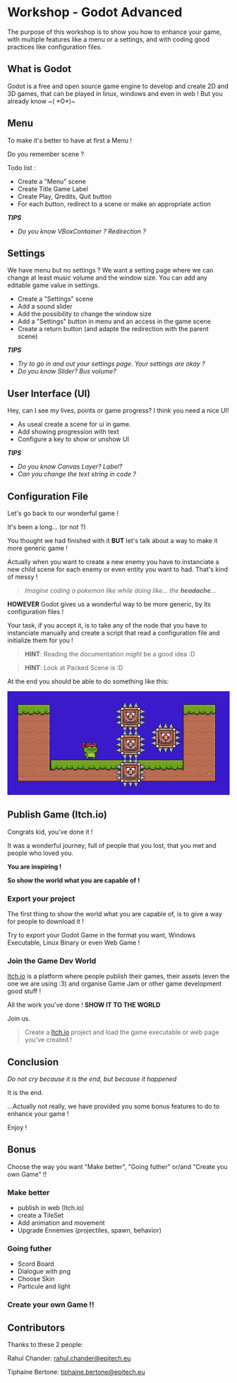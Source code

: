 # Workshop - Godot Advanced

The purpose of this workshop is to show you how to enhance your game, with multiple features like a menu or a settings, and with coding good practices like configuration files.

## What is Godot

Godot is a free and open source game engine to develop and create 2D and 3D games, that can be played in linux, windows and even in web !
But you already know ~( \*O*)~

## Menu

To make it's better to have at first a Menu !

Do you remember scene ?

Todo list :

- Create a "Menu" scene
- Create Title Game Label
- Create Play, Qredits, Quit button
- For each button, redirect to a scene or make an appropriate action

***_TIPS_***

- *Do you know VBoxContainer ? Redirection ?*

## Settings

We have menu but no settings ?
We want a setting page where we can change at least music volume and the window size.
You can add any editable game value in settings.

- Create a "Settings" scene
- Add a sound slider
- Add the possibility to change the window size
- Add a "Settings" button in menu and an access in the game scene
- Create a return button (and adapte the redirection with the parent scene)

***_TIPS_***

- *Try to go in and out your settings page. Your settings are okay ?*
- *Do you know Slider? Bus volume?*

## User Interface (UI)

Hey, can I see my lives, points or game progress?
I think you need a nice UI!
- As useal create a scene for ui in game.
- Add showing progression with text
- Configure a key to show or unshow UI

***_TIPS_***

- *Do you know Canvas Layer? Label?*
- *Can you change the text string in code ?*


## Configuration File

Let's go back to our wonderful game !

It's been a long... (or not ?)

You thought we had finished with it **BUT** let's talk about a way to make it more generic game !

Actually when you want to create a new enemy you have to instanciate a new child scene for each enemy or even entity you want to had. That's kind of messy !

>*Imagine coding a pokemon like while doing like... the **headache**...*

**HOWEVER** Godot gives us a wonderful way to be more generic, by its configuration files !

Your task, if you accept it, is to take any of the node that you have to instanciate manually and create a script that read a configuration file and initialize them for you !

> **HINT**: Reading the documentation *might* be a good idea :D

> **HINT**: Look at Packed Scene is :D

At the end you should be able to do something like this:

![Everybody has enemies](./img/everybody-has-enemies.png)

## Publish Game (Itch.io)

Congrats kid, you've done it !

It was a wonderful journey, full of people that you lost, that you met and people who loved you.

**You are inspiring !**

**So show the world what you are capable of !**

### Export your project

The first thing to show the world what you are capable of, is to give a way for people to download it !

Try to export your Godot Game in the format you want, Windows Executable, Linux Binary or even Web Game !

### Join the Game Dev World

[Itch.io](https://itch.io) is a platform where people publish their games, their assets (even the one we are using :3) and organise Game Jam or other game development good stuff !

All the work you've done ! **SHOW IT TO THE WORLD**

Join us.

> Create a [Itch.io](https://itch.io) project and load the game executable or web page you've created !

## Conclusion

*Do not cry because it is the end, but because it happened*

It is the end.

...Actually not really, we have provided you some bonus features to do to enhance your game !

Enjoy !

## Bonus

Choose the way you want "Make better", "Going futher" or/and "Create you own Game" !!

### Make better

- publish in web (Itch.io)
- create a TileSet
- Add animation and movement
- Upgrade Ennemies (projectiles, spawn, behavior)

### Going futher

- Scord Board
- Dialogue with png
- Choose Skin
- Particule and light

### Create your own Game !!

## Contributors

Thanks to these 2 people:

Rahul Chander: rahul.chander@epitech.eu

Tiphaine Bertone: tiphaine.bertone@epitech.eu
